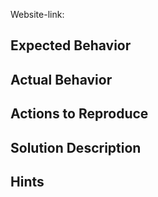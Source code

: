 <!-- Über welche Webseite reden wir? -->
Website-link:

## Expected Behavior
<!-- Was habe ich erwartet? -->

## Actual Behavior
<!-- Was sehe ich stattdessen? -->

## Actions to Reproduce
<!-- Was habe ich gemacht, um das zu sehen? -->

## Solution Description
<!-- Wenn es eine Lösungsidee gibt, diese bitte hier eintragen. -->

## Hints
<!-- Weitere Hinweise -->

